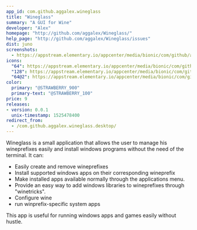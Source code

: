 ```yaml
---
app_id: com.github.aggalex.wineglass
title: "Wineglass"
summary: "A GUI for Wine"
developer: "Alex"
homepage: "http://github.com/aggalex/Wineglass/"
help_page: "http://github.com/aggalex/Wineglass/issues"
dist: juno
screenshots:
  - https://appstream.elementary.io/appcenter/media/bionic/com/github/aggalex.wineglass/DB5081DCC97989BA09CAEF92DA5B8EAC/screenshots/image-1_orig.png
icons:
  "64": https://appstream.elementary.io/appcenter/media/bionic/com/github/aggalex.wineglass/DB5081DCC97989BA09CAEF92DA5B8EAC/icons/64x64/com.github.aggalex.wineglass_com.github.aggalex.wineglass.png
  "128": https://appstream.elementary.io/appcenter/media/bionic/com/github/aggalex.wineglass/DB5081DCC97989BA09CAEF92DA5B8EAC/icons/128x128/com.github.aggalex.wineglass_com.github.aggalex.wineglass.png
  "64@2": https://appstream.elementary.io/appcenter/media/bionic/com/github/aggalex.wineglass/DB5081DCC97989BA09CAEF92DA5B8EAC/icons/64x64@2/com.github.aggalex.wineglass_com.github.aggalex.wineglass.png
color:
  primary: "@STRAWBERRY_900"
  primary-text: "@STRAWBERRY_100"
price: 9
releases:
- version: 0.0.1
  unix-timestamp: 1525478400
redirect_from:
  - /com.github.aggalex.wineglass.desktop/
---
```


<p>Wineglass is a small application that allows the user to manage his wineprefixes easily and install windows programs without the need of the terminal. It can:</p>
<ul>
  <li>Easily create and remove wineprefixes</li>
  <li>Install supported windows apps on their corresponding wineprefix</li>
  <li>Make installed apps available normally through the applications menu.</li>
  <li>Provide an easy way to add windows libraries to wineprefixes through &quot;winetricks&quot;.</li>
  <li>Configure wine</li>
  <li>run winprefix-specific system apps</li>
</ul>
<p>This app is useful for running windows apps and games easily without hustle.</p>